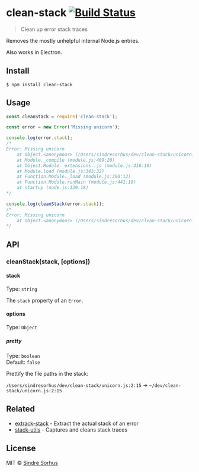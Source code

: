 # clean-stack [![Build Status](https://travis-ci.org/sindresorhus/clean-stack.svg?branch=master)](https://travis-ci.org/sindresorhus/clean-stack)

> Clean up error stack traces

Removes the mostly unhelpful internal Node.js entries.

Also works in Electron.

## Install

```
$ npm install clean-stack
```

## Usage

```js
const cleanStack = require('clean-stack');

const error = new Error('Missing unicorn');

console.log(error.stack);
/*
Error: Missing unicorn
    at Object.<anonymous> (/Users/sindresorhus/dev/clean-stack/unicorn.js:2:15)
    at Module._compile (module.js:409:26)
    at Object.Module._extensions..js (module.js:416:10)
    at Module.load (module.js:343:32)
    at Function.Module._load (module.js:300:12)
    at Function.Module.runMain (module.js:441:10)
    at startup (node.js:139:18)
*/

console.log(cleanStack(error.stack));
/*
Error: Missing unicorn
    at Object.<anonymous> (/Users/sindresorhus/dev/clean-stack/unicorn.js:2:15)
*/
```

## API

### cleanStack(stack, [options])

#### stack

Type: `string`

The `stack` property of an `Error`.

#### options

Type: `Object`

##### pretty

Type: `boolean`<br>
Default: `false`

Prettify the file paths in the stack:

`/Users/sindresorhus/dev/clean-stack/unicorn.js:2:15` → `~/dev/clean-stack/unicorn.js:2:15`

## Related

- [extrack-stack](https://github.com/sindresorhus/extract-stack) - Extract the actual stack of an
  error
- [stack-utils](https://github.com/tapjs/stack-utils) - Captures and cleans stack traces

## License

MIT © [Sindre Sorhus](https://sindresorhus.com)
